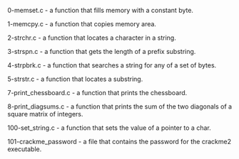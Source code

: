 0-memset.c - a function that fills memory with a constant byte.

1-memcpy.c - a function that copies memory area.

2-strchr.c - a function that locates a character in a string.

3-strspn.c - a function that gets the length of a prefix substring.

4-strpbrk.c - a function that searches a string for any of a set of bytes.

5-strstr.c - a function that locates a substring.

7-print_chessboard.c - a function that prints the chessboard.

8-print_diagsums.c - a function that prints the sum of the two diagonals of a square matrix of integers.

100-set_string.c - a function that sets the value of a pointer to a char.

101-crackme_password - a file that contains the password for the crackme2 executable.
